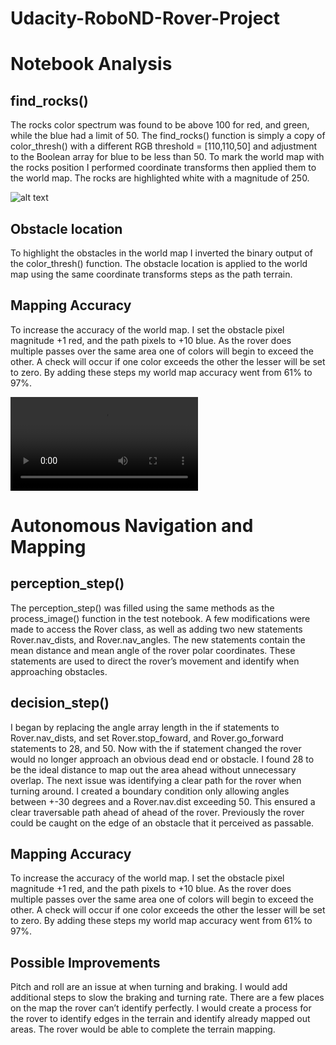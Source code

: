 # Udacity-RoboND-Rover-Project

# Notebook Analysis

## find_rocks()
The rocks color spectrum was found to be above 100 for red, and green, while the blue had a limit of 50. The find_rocks() function is simply a copy of color_thresh() with a different RGB threshold = [110,110,50] and adjustment to the Boolean array for blue to be less than 50. To mark the world map with the rocks position I performed coordinate transforms then applied them to the world map. The rocks are highlighted white with a magnitude of 250. 

![alt text](/Images/color_rock.png "rock threshed")

## Obstacle location
To highlight the obstacles in the world map I inverted the binary output of the color_thresh() function. The obstacle location is applied to the world map using the same coordinate transforms steps as the path terrain. 

## Mapping Accuracy
To increase the accuracy of the world map. I set the obstacle pixel magnitude +1 red, and the path pixels to +10 blue. As the rover does multiple passes over the same area one of colors will begin to exceed the other. A check will occur if one color exceeds the other the lesser will be set to zero. By adding these steps my world map accuracy went from 61% to 97%.

![alt text 1](/Images/test_mapping.mp4 "video")

# Autonomous Navigation and Mapping

## perception_step()
The perception_step() was filled using the same methods as the process_image() function in the test notebook. A few modifications were made to access the Rover class, as well as adding two new statements Rover.nav_dists, and Rover.nav_angles. The new statements contain the mean distance and mean angle of the rover polar coordinates. These statements are used to direct the rover’s movement and identify when approaching obstacles. 

## decision_step()
I began by replacing the angle array length in the if statements to Rover.nav_dists, and set Rover.stop_foward, and Rover.go_forward statements to 28, and 50. Now with the if statement changed the rover would no longer approach an obvious dead end or obstacle. I found 28 to be the ideal distance to map out the area ahead without unnecessary overlap. The next issue was identifying a clear path for the rover when turning around. I created a boundary condition only allowing angles between +-30 degrees and a Rover.nav.dist exceeding 50. This ensured a clear traversable path ahead of ahead of the rover. Previously the rover could be caught on the edge of an obstacle that it perceived as passable.

## Mapping Accuracy
To increase the accuracy of the world map. I set the obstacle pixel magnitude +1 red, and the path pixels to +10 blue. As the rover does multiple passes over the same area one of colors will begin to exceed the other. A check will occur if one color exceeds the other the lesser will be set to zero. By adding these steps my world map accuracy went from 61% to 97%. 

## Possible Improvements

Pitch and roll are an issue at when turning and braking. I would add additional steps to slow the braking and turning rate. 
There are a few places on the map the rover can’t identify perfectly. I would create a process for the rover to identify edges in the terrain and identify already mapped out areas. The rover would be able to complete the terrain mapping.  
